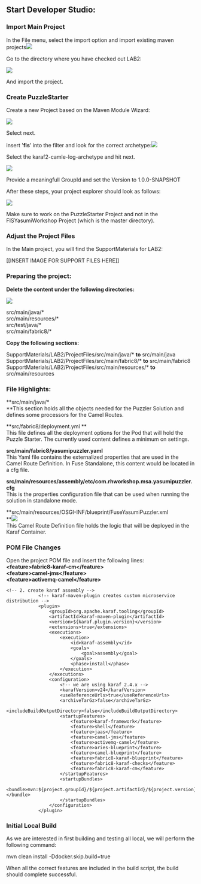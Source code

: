 ## Start Developer Studio:

### Import Main Project

In the File menu, select the import option and import existing maven projects![](/assets/importmavenprojects.png)

Go to the directory where you have checked out LAB2:

![](/assets/checkoutDir.png)

And import the project.

### Create PuzzleStarter

Create a new Project based on the Maven Module Wizard:

![](/assets/MavenModuleWizard.png)

Select next.

insert '**fis**' into the filter and look for the correct archetype:![](/assets/Archetype.png)

Select the karaf2-camle-log-archetype and hit next.

![](/assets/mavenmoduleids.png)

Provide a meaningfull GroupId and set the Version to 1.0.0-SNAPSHOT

After these steps, your project explorer should look as follows:

![](/assets/fisprojectexplorer1.png)

Make sure to work on the PuzzleStarter Project and not in the FISYasumiWorkshop Project \(which is the master directory\).

### Adjust the Project Files

In the Main project, you will find the SupportMaterials for LAB2:

\[\[INSERT IMAGE FOR SUPPORT FILES HERE\]\]

### Preparing the project:

**Delete the content under the following directories:**

![](/assets/deletedResourceProgram.png)

src/main/java/\*  
src/main/resources/\*  
src/test/java/\*  
src/main/fabric8/\*

**Copy the following sections:**

SupportMaterials/LAB2/ProjectFiles/src/main/java/\* **to** src/main/java  
SupportMaterials/LAB2/ProjectFiles/src/main/fabric8/\* **to** src/main/fabric8  
SupportMaterials/LAB2/ProjectFiles/src/main/resources/\* **to** src/main/resources

### File Highlights:

**src/main/java/\*                
**This section holds all the objects needed for the Puzzler Solution and defines some processors for the Camel Routes.

**src/fabric8/deployment.yml **  
This file defines all the deployment options for the Pod that will hold the Puzzle Starter. The currently used content defines a minimum on settings.

**src/main/fabric8/yasumipuzzler.yaml**  
This Yaml file contains the externalized properties that are used in the Camel Route Definition. In Fuse Standalone, this content would be located in a cfg file.

**src/main/resources/assembly/etc/com.rhworkshop.msa.yasumipuzzler.cfg**  
This is the properties configuration file that can be used when running the solution in standalone mode.

**src/main/resources/OSGI-INF/blueprint/FuseYasumiPuzzler.xml              
**![](/assets/camelpuzzlestarter.png)  
This Camel Route Definition file holds the logic that will be deployed in the Karaf Container.

### POM File Changes

Open the project POM file and insert the following lines:  
**&lt;feature&gt;fabric8-karaf-cm&lt;/feature&gt;  
&lt;feature&gt;camel-jms&lt;/feature&gt;  
&lt;feature&gt;activemq-camel&lt;/feature&gt;**

```
<!-- 2. create karaf assembly -->
            <!-- karaf-maven-plugin creates custom microservice distribution -->
            <plugin>
                <groupId>org.apache.karaf.tooling</groupId>
                <artifactId>karaf-maven-plugin</artifactId>
                <version>${karaf.plugin.version}</version>
                <extensions>true</extensions>
                <executions>
                    <execution>
                        <id>karaf-assembly</id>
                        <goals>
                            <goal>assembly</goal>
                        </goals>
                        <phase>install</phase>
                    </execution>
                </executions>
                <configuration>
                    <!-- we are using karaf 2.4.x -->
                    <karafVersion>v24</karafVersion>
                    <useReferenceUrls>true</useReferenceUrls>
                    <archiveTarGz>false</archiveTarGz>
                    <includeBuildOutputDirectory>false</includeBuildOutputDirectory>
                    <startupFeatures>
                        <feature>karaf-framework</feature>
                        <feature>shell</feature>
                        <feature>jaas</feature>
                        <feature>camel-jms</feature>
                        <feature>activemq-camel</feature>
                        <feature>aries-blueprint</feature>
                        <feature>camel-blueprint</feature>
                        <feature>fabric8-karaf-blueprint</feature>
                        <feature>fabric8-karaf-checks</feature>
                        <feature>fabric8-karaf-cm</feature>
                    </startupFeatures>
                    <startupBundles>
                        <bundle>mvn:${project.groupId}/${project.artifactId}/${project.version}</bundle>
                    </startupBundles>
                </configuration>
            </plugin>
```

### Initial Local Build

As we are interested in first building and testing all local, we will perform the following command:

mvn clean install -Ddocker.skip.build=true

When all the correct features are included in the build script, the build should complete successful.

